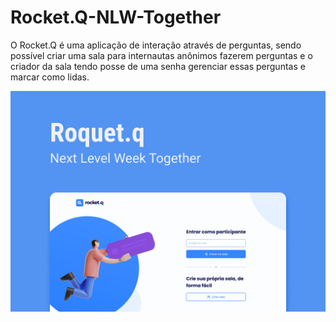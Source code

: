# Rocket.Q-NLW-Together


O Rocket.Q é uma aplicação de interação através de perguntas, sendo possível criar uma sala para internautas anônimos fazerem perguntas e o criador da sala tendo posse de uma senha gerenciar essas perguntas e marcar como lidas.

![page-login](https://github.com/Patricia17991/Rocket.Q-NLW-Together/blob/main/public/images/capa.png?raw=true)  

